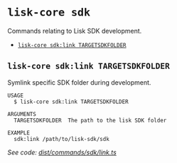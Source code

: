 `lisk-core sdk`
===============

Commands relating to Lisk SDK development.

* [`lisk-core sdk:link TARGETSDKFOLDER`](#lisk-core-sdklink-targetsdkfolder)

## `lisk-core sdk:link TARGETSDKFOLDER`

Symlink specific SDK folder during development.

```
USAGE
  $ lisk-core sdk:link TARGETSDKFOLDER

ARGUMENTS
  TARGETSDKFOLDER  The path to the lisk SDK folder

EXAMPLE
  sdk:link /path/to/lisk-sdk/sdk
```

_See code: [dist/commands/sdk/link.ts](https://github.com/LiskHQ/lisk-core/blob/v4.0.0-rc.7/dist/commands/sdk/link.ts)_
